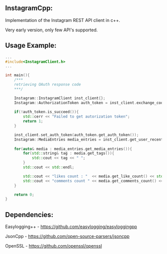 InstagramCpp:
----------------
Implementation of the Instagram REST API client in c++.

Very early version, only few API's supported.


Usage Example:
----------------
``` cpp
...
#include<InstagramClient.h>
...

int main(){
    /***
    retrieving OAuth response code
    ***/

    Instagram::InstagramClient inst_client{};
    Instagram::AuthorizationToken auth_token = inst_client.exchange_code(code, client_id, client_secret, redirect_uri);
   
    if(!auth_token.is_succeed()){
        std::cerr << "Failed to get autorization token";
        return 1;
    }

    inst_client.set_auth_token(auth_token.get_auth_token());
    Instagram::MediaEntries media_entries = inst_client.get_user_recent_media();
   
    for(auto& media : media_entries.get_media_entries()){
        for(std::string& tag : media.get_tags()){
            std::cout << tag << " ";
        }
        std::cout << std::endl;

        std::cout << "likes count : "  << media.get_like_count() << std::endl;
        std::cout << "comments count " << media.get_comments_count() << std::endl;
    }

    return 0;
}
```

Dependencies:
----------------
Easylogging++ - https://github.com/easylogging/easyloggingpp

JsonCpp - https://github.com/open-source-parsers/jsoncpp

OpenSSL - https://github.com/openssl/openssl
